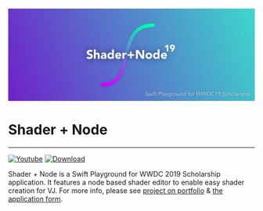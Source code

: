 ![](/Design/banner.jpg)

# Shader + Node

---
[![Youtube](https://img.shields.io/badge/View%20on-Youtube-red.svg)](https://www.youtube.com/watch?v=otw49ioAm2U&feature=youtu.be)  [![Download](https://img.shields.io/github/downloads/JustinFincher/WWDC19Playground/total.svg)](https://github.com/JustinFincher/WWDC19Playground/releases)

Shader + Node is a Swift Playground for WWDC 2019 Scholarship application. It features a node based shader editor to enable easy shader creation for VJ. For more info, please see [project on portfolio](https://portfolio.justzht.com/shadernode) & [the application form](README.Scholarship.Form.md).

